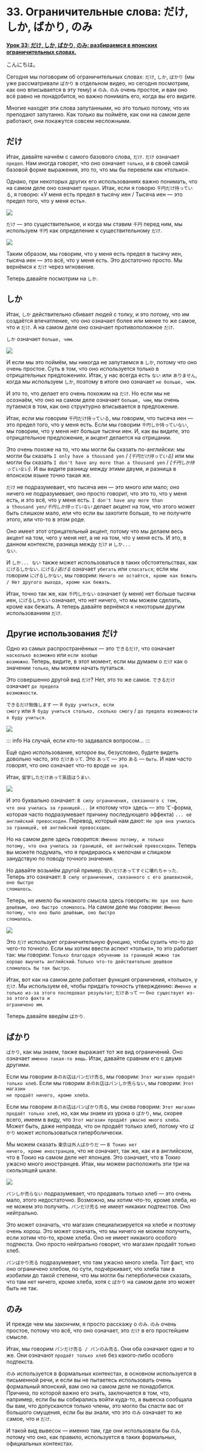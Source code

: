 # **33. Ограничительные слова: だけ, しか, ばかり, のみ**

[**Урок 33: だけ, しか, ばかり, のみ: разбираемся в японских ограничительных словах.**](https://www.youtube.com/watch?v=OoJLexUR_o0&list=PLg9uYxuZf8x_A-vcqqyOFZu06WlhnypWj&index=35&pp=iAQB)

こんにちは。

Сегодня мы поговорим об ограничительных словах: <code>だけ</code>, <code>しか</code>, <code>ばかり</code> (мы уже рассматривали <code>ばかり</code> в отдельном видео, но сегодня посмотрим, как оно вписывается в эту тему) и <code>のみ</code>. <code>のみ</code> очень простое, и вам оно всё равно не понадобится, но важно понимать его, когда вы его видите.

Многие находят эти слова запутанными, но это только потому, что их преподают запутанно. Как только вы поймёте, как они на самом деле работают, они покажутся совсем несложными.

## だけ

Итак, давайте начнём с самого базового слова, <code>だけ</code>. <code>だけ</code> означает <code>предел</code>. Нам иногда говорят, что оно означает <code>только</code>, и в своей самой базовой форме выражения, это то, что мы бы перевели как «только».

Однако, при некоторых других его использованиях важно понимать, что на самом деле оно означает <code>предел</code>. Итак, если я говорю <code>千円だけ持っている</code>, я говорю: «У меня есть предел в тысячу иен / Тысяча иен — это предел того, что у меня есть».

![](../media/image706.webp)

<code>だけ</code> — это существительное, и когда мы ставим <code>千円</code> перед ним, мы используем <code>千円</code> как определение к существительному <code>だけ</code>.

![](../media/image766.webp)

Таким образом, мы говорим, что у меня есть предел в тысячу иен, тысяча иен — это всё, что у меня есть. Это достаточно просто. Мы вернёмся к <code>だけ</code> через мгновение.

Теперь давайте посмотрим на <code>しか</code>.

## しか

Итак, <code>しか</code> действительно сбивает людей с толку, и это потому, что им создаётся впечатление, что оно означает более или менее то же самое, что и <code>だけ</code>. А на самом деле оно означает противоположное <code>だけ</code>.

<code>しか</code> означает <code>больше, чем</code>.

![](../media/image374.webp)

И если мы это поймём, мы никогда не запутаемся в <code>しか</code>, потому что оно очень простое. Суть в том, что оно используется только в отрицательных предложениях. Итак, у нас всегда есть <code>ない</code> или <code>ありません</code>, когда мы используем <code>しか</code>, поэтому в итоге оно означает <code>не больше, чем</code>.

И это то, что делает его очень похожим на <code>だけ</code>. Но если мы не осознаём, что оно на самом деле означает <code>больше, чем</code>, мы очень путаемся в том, как оно структурно вписывается в предложение.

Итак, если мы говорим <code>千円だけ持っている</code>, мы говорим, что тысяча иен — это предел того, что у меня есть. Если мы говорим <code>千円しか持っていない</code>, мы говорим, что у меня нет больше тысячи иен. И, как вы видите, это отрицательное предложение, и акцент делается на отрицании.

Это очень похоже на то, что мы могли бы сказать по-английски: мы могли бы сказать `I only have a thousand yen` / *(<code>千円だけ持っている</code>)* или мы могли бы сказать `I don't have any more than a thousand yen` / *(<code>千円しか持っていない</code>)*. И вы видите разницу между этими двумя, и разница в японском языке точно такая же.

<code>だけ</code> не подразумевает, что тысяча иен — это много или мало; оно ничего не подразумевает, оно просто говорит, что это то, что у меня есть, и это всё, что у меня есть. <code>I don't have any more than a thousand yen/*千円しか持っていない*</code> делает акцент на том, что этого может быть слишком мало, или что если вы захотите больше, то не получите этого, или что-то в этом роде.

Оно имеет этот отрицательный акцент, потому что мы делаем весь акцент на том, чего у меня нет, а не на том, что у меня есть. И это, в данном контексте, разница между <code>だけ</code> и <code>しか... ない</code>.

И <code>しか... ない</code> также может использоваться в таких обстоятельствах, как <code>にげるしかない</code>. <code>にげる/*逃げる*</code> означает <code>убегать</code> или <code>спасаться</code>; если мы говорим <code>にげるしかない</code>, мы говорим: `Ничего не остаётся, кроме как бежать / Нет другого выхода, кроме как бежать`.

Итак, точно так же, как <code>千円しかない</code> означает (у меня) нет больше тысячи иен, <code>にげるしかない</code> означает, что нет ничего, что мы можем сделать, кроме как бежать. А теперь давайте вернёмся к некоторым другим использованиям <code>だけ</code>.

## Другие использования だけ

Одно из самых распространённых — это <code>できるだけ</code>, что означает <code>насколько возможно</code> или <code>если вообще возможно</code>. Теперь, видите, в этот момент, если мы думаем о <code>だけ</code> как о значении <code>только</code>, мы можем начать путаться.

Это совершенно другой вид <code>だけ</code>? Нет, это то же самое. <code>できるだけ</code> означает <code>до предела возможности</code>.

<code>できるだけ勉強します</code> — <code>Я буду учиться, если смогу</code> или <code>Я буду учиться столько, сколько смогу</code> / <code>до предела возможности я буду учиться</code>.

![](../media/image837.webp)

::: info
На случай, если кто-то задавался вопросом…
:::

Ещё одно использование, которое вы, безусловно, будете видеть довольно часто, это <code>だけあって</code>. Это <code>あって</code> — это <code>ある</code> — <code>быть</code>. И нам часто говорят, что оно означает что-то вроде <code>не зря</code>.

Итак, <code>留学しただけあって英語はうまい</code>.

![](../media/image667.webp)

И это буквально означает: <code>В силу ограничения, связанного с тем, что она училась за границей...</code> (и «потому что» здесь — это て-форма, которая часто подразумевает причину последующего эффекта) <code>... её английский превосходен</code>. Перевод, который нам дают: `Не зря она училась за границей, её английский превосходен`.

Но на самом деле здесь говорится: <code>Именно потому, и только потому, что она училась за границей, её английский превосходен</code>. Теперь вы можете подумать, что я придираюсь к мелочам и слишком занудствую по поводу точного значения.

Но давайте возьмём другой пример. <code>安いだけあってすぐに壊れちゃった</code>. Теперь это означает: <code>В силу ограничения, связанного с его дешевизной, оно быстро сломалось</code>.

Теперь, не имело бы никакого смысла здесь говорить: `Не зря оно было дешёвым, оно быстро сломалось`. На самом деле мы говорим: <code>Именно потому, что оно было дешёвым, оно быстро сломалось</code>.

![](../media/image274.webp)

Это <code>だけ</code> использует ограничительную функцию, чтобы сузить что-то до чего-то точного. Если мы хотим ввести аспект «только», то это работает так: мы говорим: `Только благодаря обучению за границей можно так хорошо выучить английский`. `Только что-то действительно дешёвое сломалось бы так быстро`.

Итак, вот как на самом деле работает функция ограничения, «только», у <code>だけ</code>. Мы используем её, чтобы придать точность утверждению: <code>Именно и только из-за этого последовал результат</code>; <code>だけあって</code> — <code>Оно существует из-за этого факта и ограничено им</code>.

Теперь давайте введём <code>ばかり</code>.

## ばかり

<code>ばかり</code>, как мы знаем, также выражает тот же вид ограничений. Оно означает <code>именно такая-то вещь</code>. Итак, давайте сравним его с двумя другими.

Если мы говорим <code>あのお店はパンだけ売る</code>, мы говорим: <code>Этот магазин продаёт только хлеб</code>. Если мы говорим <code>あのお店はパンしか売らない</code>, мы говорим: <code>Этот магазин не продаёт ничего, кроме хлеба</code>.

Если мы говорим <code>あのお店はパンばかり売る</code>, мы снова говорим: <code>Этот магазин продаёт только хлеб</code>, но, как мы знаем из урока о <code>ばかり</code>, мы, скорее всего, имеем в виду, что <code>Этот магазин продаёт ужасно много хлеба</code>. Может быть, даже неправда, что он продаёт только хлеб, потому что <code>ばかり</code> может использоваться гиперболически.

Мы можем сказать <code>東京は外人ばかりだ</code> — <code>В Токио нет ничего, кроме иностранцев</code>, что не означает, так же, как и в английском, что в Токио на самом деле нет японцев. Это означает, что в Токио ужасно много иностранцев. Итак, мы можем расположить эти три на скользящей шкале.

![](../media/image770.webp)

<code>パンしか売らない</code> подразумевает, что продавать только хлеб — это очень мало, этого недостаточно. Возможно, мы хотим что-то, кроме хлеба, но не можем это получить. <code>パンだけ売る</code> не имеет никаких подтекстов. Оно нейтрально.

Это может означать, что магазин специализируется на хлебе и поэтому очень хорош. Это может означать, что мы ничего не можем получить, если хотим что-то, кроме хлеба. Оно не имеет никакого особого подтекста. Оно просто нейтрально говорит, что магазин продаёт только хлеб.

<code>パンばかり売る</code> подразумевает, что там ужасно много хлеба. Тот факт, что оно ограничено хлебом, по сути, подчёркивает, что хлеба там в изобилии до такой степени, что мы могли бы гиперболически сказать, что там нет ничего, кроме хлеба, хотя с <code>ばかり</code> на самом деле это может быть не так.

## のみ

И прежде чем мы закончим, я просто расскажу о <code>のみ</code>. <code>のみ</code> очень простое, потому что всё, что оно означает, это <code>だけ</code> в его простейшем смысле.

Итак, мы говорим <code>パンだけ売る / パンのみ売る</code>. Они оба означают одно и то же. Они означают <code>продаёт только хлеб</code> без какого-либо особого подтекста.

<code>のみ</code> используется в формальных контекстах, в основном используется в письменной речи, и если вы не пытаетесь использовать очень формальный японский, вам оно на самом деле не понадобится. Причина, по которой важно его знать, заключается в том, что, например, если бы вы собирались войти куда-то, а вывеска сообщала бы вам, что допускаются только члены, это могло бы спасти вас от большого смущения, если бы вы знали, что это <code>のみ</code> означает то же самое, что и <code>だけ</code>.

И такой вид вывесок — именно там, где они использовали бы <code>のみ</code>, потому что оно, как правило, используется в таких формальных, официальных контекстах.